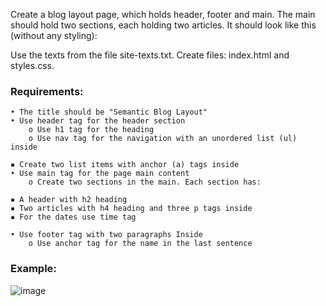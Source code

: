 Create a blog layout page, which holds header, footer and main. The main should hold two sections, each holding 
two articles. It should look like this (without any styling):

Use the texts from the file site-texts.txt.
Create files: index.html and styles.css.

### Requirements:

    • The title should be "Semantic Blog Layout"
    • Use header tag for the header section
        o Use h1 tag for the heading
        o Use nav tag for the navigation with an unordered list (ul) inside
        
    ▪ Create two list items with anchor (a) tags inside
    • Use main tag for the page main content
        o Create two sections in the main. Each section has:
        
    ▪ A header with h2 heading
    ▪ Two articles with h4 heading and three p tags inside
    ▪ For the dates use time tag
    
    • Use footer tag with two paragraphs Inside
        o Use anchor tag for the name in the last sentence

### Example:

![image](https://github.com/nsinorov/SoftUniMainPath/assets/45227327/39bac360-f418-4ff6-8652-6b14fe8ca027)
